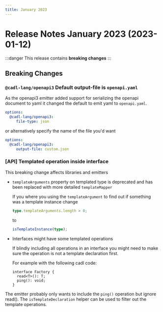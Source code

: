 ```yaml
---
title: January 2023
---
```


# Release Notes January 2023 (2023-01-12)

:::danger
This release contains **breaking changes**
:::

## Breaking Changes

### `@cadl-lang/openapi3` Default output-file is `openapi.yaml`

As the openapi3 emitter added support for serializing the openapi document to yaml it changed the default to emit yaml to `openapi.yaml`.

```yaml
options:
  @cadl-lang/openapi3:
     file-type: json
```

or alternatively specify the name of the file you'd want

```yaml
options:
  @cadl-lang/openapi3:
     output-file: custom.json
```

### [API] Templated operation inside interface

This breaking change affects libraries and emitters

- `templateArguments` property on templated type is deprecated and has been replaced with more detailed `templateMapper`

  If you where you using the `templateArgument` to find out if something was a template instance change

  ```ts
  type.templateArguments.length > 0;
  ```

  to

  ```ts
  isTemplateInstance(type);
  ```

- Interfaces might have some templated operations

  If blindly including all operations in an interface you might need to make sure the operation is not a template declaration first.

  For example with the following cadl code:

  ```cadl
  interface Factory {
    read<T>(): T;
    ping(): void;
  }
  ```

The emitter probably only wants to include the `ping()` operation but ignore read(). The `isTemplateDeclaration` helper can be used to filter out the template operations.
